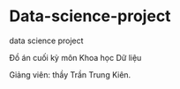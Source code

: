 # Data-science-project
data science project

Đồ án cuối kỳ môn Khoa học Dữ liệu

Giảng viên: thầy Trần Trung Kiên.


